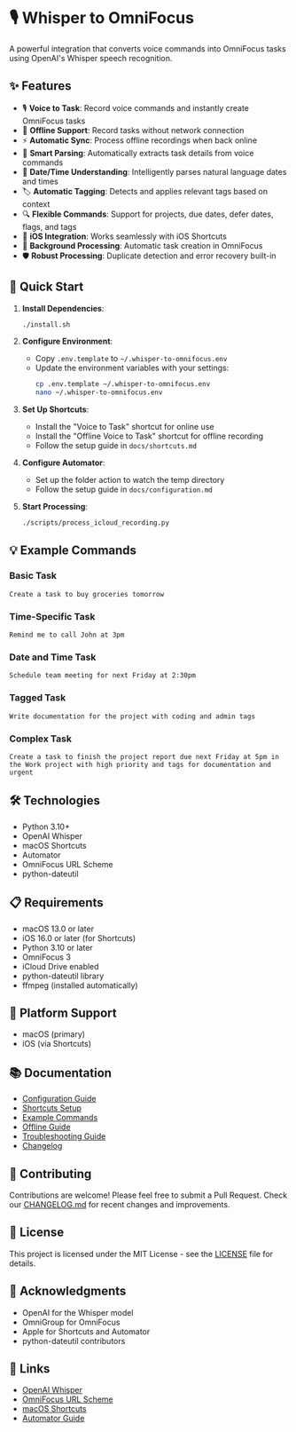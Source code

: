 # 🎙️ Whisper to OmniFocus

A powerful integration that converts voice commands into OmniFocus tasks using OpenAI's Whisper speech recognition.

## ✨ Features

- 🎙️ **Voice to Task**: Record voice commands and instantly create OmniFocus tasks
- 🔄 **Offline Support**: Record tasks without network connection
- ⚡ **Automatic Sync**: Process offline recordings when back online
- 🎯 **Smart Parsing**: Automatically extracts task details from voice commands
- 📅 **Date/Time Understanding**: Intelligently parses natural language dates and times
- 🏷️ **Automatic Tagging**: Detects and applies relevant tags based on context
- 🔍 **Flexible Commands**: Support for projects, due dates, defer dates, flags, and tags
- 📱 **iOS Integration**: Works seamlessly with iOS Shortcuts
- 🔄 **Background Processing**: Automatic task creation in OmniFocus
- 🛡️ **Robust Processing**: Duplicate detection and error recovery built-in

## 🚀 Quick Start

1. **Install Dependencies**:
   ```bash
   ./install.sh
   ```

2. **Configure Environment**:
   - Copy `.env.template` to `~/.whisper-to-omnifocus.env`
   - Update the environment variables with your settings:
     ```bash
     cp .env.template ~/.whisper-to-omnifocus.env
     nano ~/.whisper-to-omnifocus.env
     ```

3. **Set Up Shortcuts**:
   - Install the "Voice to Task" shortcut for online use
   - Install the "Offline Voice to Task" shortcut for offline recording
   - Follow the setup guide in `docs/shortcuts.md`

4. **Configure Automator**:
   - Set up the folder action to watch the temp directory
   - Follow the setup guide in `docs/configuration.md`

5. **Start Processing**:
   ```bash
   ./scripts/process_icloud_recording.py
   ```

## 💡 Example Commands

### Basic Task
```
Create a task to buy groceries tomorrow
```

### Time-Specific Task
```
Remind me to call John at 3pm
```

### Date and Time Task
```
Schedule team meeting for next Friday at 2:30pm
```

### Tagged Task
```
Write documentation for the project with coding and admin tags
```

### Complex Task
```
Create a task to finish the project report due next Friday at 5pm in the Work project with high priority and tags for documentation and urgent
```

## 🛠️ Technologies

- Python 3.10+
- OpenAI Whisper
- macOS Shortcuts
- Automator
- OmniFocus URL Scheme
- python-dateutil

## 📋 Requirements

- macOS 13.0 or later
- iOS 16.0 or later (for Shortcuts)
- Python 3.10 or later
- OmniFocus 3
- iCloud Drive enabled
- python-dateutil library
- ffmpeg (installed automatically)

## 📱 Platform Support

- macOS (primary)
- iOS (via Shortcuts)

## 📚 Documentation

- [Configuration Guide](docs/configuration.md)
- [Shortcuts Setup](docs/shortcuts.md)
- [Example Commands](docs/example_commands.md)
- [Offline Guide](docs/offline_guide.md)
- [Troubleshooting Guide](docs/troubleshooting.md)
- [Changelog](CHANGELOG.md)

## 🤝 Contributing

Contributions are welcome! Please feel free to submit a Pull Request. Check our [CHANGELOG.md](CHANGELOG.md) for recent changes and improvements.

## 📜 License

This project is licensed under the MIT License - see the [LICENSE](LICENSE) file for details.

## 🙏 Acknowledgments

- OpenAI for the Whisper model
- OmniGroup for OmniFocus
- Apple for Shortcuts and Automator
- python-dateutil contributors

## 🔗 Links

- [OpenAI Whisper](https://github.com/openai/whisper)
- [OmniFocus URL Scheme](https://inside.omnifocus.com/url-schemes)
- [macOS Shortcuts](https://support.apple.com/guide/shortcuts-mac/welcome/mac)
- [Automator Guide](https://support.apple.com/guide/automator/welcome/mac) 